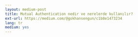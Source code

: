 ```yaml
---
layout: medium-post
title: Mutual Authentication nedir ve nerelerde kullanılır?
ext-url: https://medium.com/@gokhansengun/c1b8e1473234
lang: tr
medium: yes 
---
```

